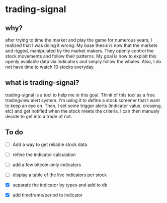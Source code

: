 # trading-signal

## why?

after trying to time the market and play the game for numerous years, I realized that I was doing it wrong.
My base thesis is now that the markets and rigged, manipulated by the market makers. They openly control the stock movements and follow their patterns.
My goal is now to exploit this openly available data via indicators and simply follow the whales.
Also, I do not have time to watch 10 stocks everyday.

## what is trading-signal?

trading-signal is a tool to help me in this goal. Think of this tool as a free tradingview alert system.
I'm using it to define a stock screener that I want to keep an eye on.
Then, I set some trigger alerts (indicator value, crossing, etc) and get notified when the stock meets the criteria.
I can then manualy decide to get into a trade of not.

## To do

- [ ] Add a way to get reliable stock data
- [ ] refine the indicator calculation
- [ ] add a few bitcoin-only indicators
- [ ] display a table of the live indicators per stock
- [x] separate the indicator by types and add to db
- [x] add timeframe/period to indicator

